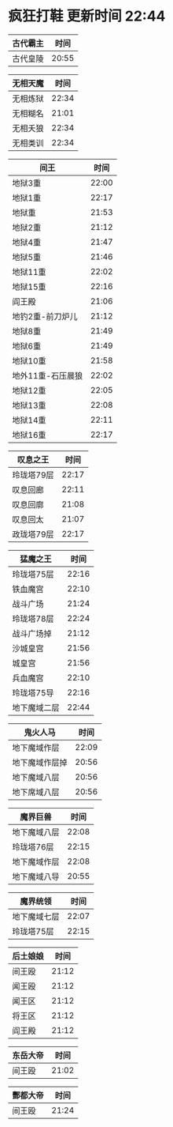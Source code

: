 # 疯狂打鞋 更新时间 22:44

| 古代霸主   | 时间    |
|--------|-------|
| 古代皇陵 | 20:55 |

| 无相天魔   | 时间    |
|--------|-------|
| 无相炼狱 | 22:34 |
| 无相糊名 | 21:01 |
| 无相夭狼 | 22:34 |
| 无相类训 | 22:34 |

| 间王   | 时间    |
|--------|-------|
| 地狱3重 | 22:00 |
| 地狱1重 | 22:17 |
| 地狱重 | 21:53 |
| 地狱2重 | 21:12 |
| 地狱4重 | 21:47 |
| 地狱5重 | 21:46 |
| 地狱11重 | 22:02 |
| 地狱15重 | 22:16 |
| 阎王殿 | 21:06 |
| 地钓2重-前刀炉儿 | 21:12 |
| 地狱8重 | 21:49 |
| 地狱6重 | 21:49 |
| 地狱10重 | 21:58 |
| 地外11重-石压晨狼 | 22:02 |
| 地狱12重 | 22:05 |
| 地狱13重 | 22:08 |
| 地狱14重 | 22:11 |
| 地狱16重 | 22:17 |

| 叹息之王   | 时间    |
|--------|-------|
| 玲珑塔79层 | 22:17 |
| 叹息回廊 | 22:11 |
| 叹息回廓 | 21:08 |
| 叹息回太 | 21:07 |
| 政珑塔79层 | 22:17 |

| 猛魔之王   | 时间    |
|--------|-------|
| 玲珑塔75层 | 22:16 |
| 铁血魔宫 | 22:10 |
| 战斗广场 | 21:24 |
| 玲珑塔78层 | 22:24 |
| 战斗广场掉 | 21:12 |
| 沙城皇宫 | 21:56 |
| 城皇宫 | 21:56 |
| 兵血魔宫 | 22:10 |
| 玲珑塔75导 | 22:16 |
| 地下魔域二层 | 22:44 |

| 鬼火人马   | 时间    |
|--------|-------|
| 地下魔域作层 | 22:09 |
| 地下魔域作层掉 | 20:56 |
| 地下魔域八层 | 20:56 |
| 地下席域八层 | 20:56 |

| 魔界巨兽   | 时间    |
|--------|-------|
| 地下魔域八层 | 22:08 |
| 玲珑塔76层 | 22:15 |
| 地下魔域作层 | 22:08 |
| 地下魔域八导 | 20:55 |

| 魔界统领   | 时间    |
|--------|-------|
| 地下魔域七层 | 22:07 |
| 玲珑塔75层 | 22:15 |

| 后土娘娘   | 时间    |
|--------|-------|
| 间王殴 | 21:12 |
| 闻王殴 | 21:12 |
| 闻王区 | 21:12 |
| 将王区 | 21:12 |
| 阎王殿 | 21:12 |

| 东岳大帝   | 时间    |
|--------|-------|
| 间王殴 | 21:02 |

| 酆都大帝   | 时间    |
|--------|-------|
| 间王殴 | 21:24 |